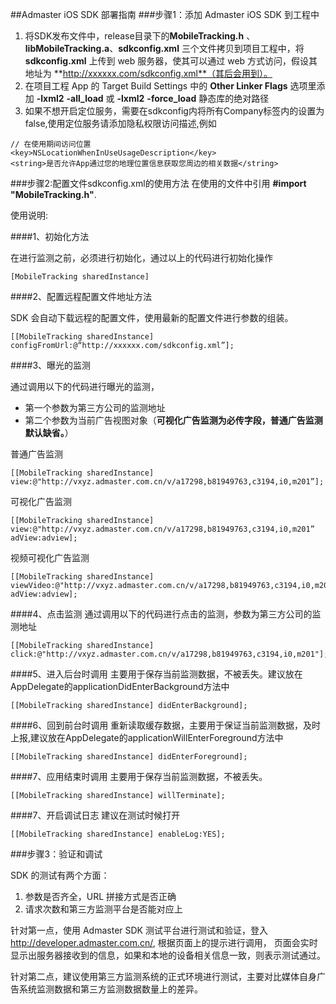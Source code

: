 ##Admaster iOS SDK 部署指南
###步骤1：添加 Admaster iOS SDK 到工程中

1. 将SDK发布文件中，release目录下的**MobileTracking.h** 、**libMobileTracking.a**、**sdkconfig.xml** 三个文件拷贝到项目工程中，将 **sdkconfig.xml** 上传到 web 服务器，使其可以通过 web 方式访问，假设其地址为 **http://xxxxxx.com/sdkconfig.xml**（其后会用到）。
2. 在项目工程 App 的 Target Build Settings 中的 **Other Linker Flags** 选项里添加 **-lxml2** **-all_load** 或 **-lxml2** **-force_load** 静态库的绝对路径
3. 如果不想开启定位服务，需要在sdkconfig内将所有Company标签内的<isTrackLocation>设置为false,使用定位服务请添加隐私权限访问描述,例如
```
// 在使用期间访问位置
<key>NSLocationWhenInUseUsageDescription</key>
<string>是否允许App通过您的地理位置信息获取您周边的相关数据</string>
```
###步骤2:配置文件sdkconfig.xml的使用方法
在使用的文件中引用 **#import "MobileTracking.h"**.

使用说明:

####1、初始化方法

在进行监测之前，必须进行初始化，通过以上的代码进行初始化操作

```
[MobileTracking sharedInstance]

```

####2、配置远程配置文件地址方法

SDK 会自动下载远程的配置文件，使用最新的配置文件进行参数的组装。

```
[[MobileTracking sharedInstance] configFromUrl:@“http://xxxxxx.com/sdkconfig.xml”];
```

####3、曝光的监测

通过调用以下的代码进行曝光的监测，

 * 第一个参数为第三方公司的监测地址
 * 第二个参数为当前广告视图对象（**可视化广告监测为必传字段，普通广告监测默认缺省。**）

普通广告监测

```
[[MobileTracking sharedInstance] view:@"http://vxyz.admaster.com.cn/v/a17298,b81949763,c3194,i0,m201”];

```
可视化广告监测

```
[[MobileTracking sharedInstance] view:@"http://vxyz.admaster.com.cn/v/a17298,b81949763,c3194,i0,m201” adView:adview];

```

视频可视化广告监测

```
[[MobileTracking sharedInstance] viewVideo:@"http://vxyz.admaster.com.cn/v/a17298,b81949763,c3194,i0,m201” adView:adview];

```

####4、点击监测
通过调用以下的代码进行点击的监测，参数为第三方公司的监测地址

```
[[MobileTracking sharedInstance] click:@"http://vxyz.admaster.com.cn/v/a17298,b81949763,c3194,i0,m201"];
```

####5、进入后台时调用
主要用于保存当前监测数据，不被丢失。建议放在AppDelegate的applicationDidEnterBackground方法中

```
[[MobileTracking sharedInstance] didEnterBackground];
```


####6、回到前台时调用
重新读取缓存数据，主要用于保证当前监测数据，及时上报,建议放在AppDelegate的applicationWillEnterForeground方法中

```
[[MobileTracking sharedInstance] didEnterForeground];
```


####7、应用结束时调用
主要用于保存当前监测数据，不被丢失。

```
[[MobileTracking sharedInstance] willTerminate];
```

####7、开启调试日志
建议在测试时候打开

```
[[MobileTracking sharedInstance] enableLog:YES];
```

###步骤3：验证和调试

SDK 的测试有两个方面：

1. 参数是否齐全，URL 拼接方式是否正确
2. 请求次数和第三方监测平台是否能对应上

针对第一点，使用 Admaster SDK 测试平台进行测试和验证，登入 http://developer.admaster.com.cn/, 根据页面上的提示进行调用， 页面会实时显示出服务器接收到的信息，如果和本地的设备相关信息一致，则表示测试通过。

针对第二点，建议使用第三方监测系统的正式环境进行测试，主要对比媒体自身广告系统监测数据和第三方监测数据数量上的差异。
